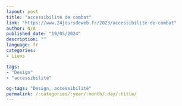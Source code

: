 ```yaml
---
layout: post
title: "accessibilité de combat"
link: "https://www.24joursdeweb.fr/2023/accessibilite-de-combat"
author: N/A
published_date: "19/05/2024"
description: ""
language: fr
categories:
- Liens

tags:
- "Design"
- "accessibilité"

og-tags: "Design, accessibilité"
permalink: /:categories/:year/:month/:day/:title/
---
```

